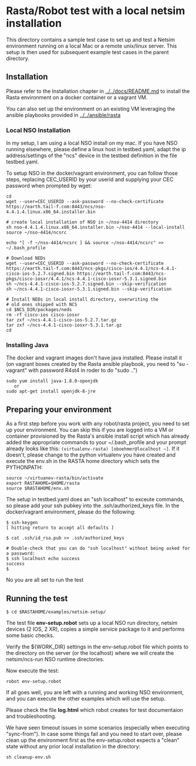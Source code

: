 # Rasta/Robot test with a local netsim installation

This directory contains a sample test case to set up and test a Netsim environment running on a local Mac or a remote unix/linux server. This setup is then used for subsequent example test cases in the parent directory.

## Installation


Please refer to the Installation chapter in [../../docs/README.md]() to install the Rasta environment on a docker container or a vagrant VM.

You can also set up the environment on an existing VM leveraging the ansible playbooks provided in [../../ansible/rasta]()

### Local NSO Installation

In my setup, I am using a local NSO install on my mac. If you have NSO running elsewhere, please define a linux host in testbed.yaml, adapt the ip address/settings of the "ncs" device in the testbed definition in the file testbed.yaml.

To setup NSO in the docker/vagrant environment, you can follow those steps, replacing CEC_USERID by your userid and supplying your CEC password when prompted by wget:

```
cd 
wget --user=CEC_USERID --ask-password --no-check-certificate https://earth.tail-f.com:8443/ncs/nso-4.4.1.4.linux.x86_64.installer.bin

# create local installation of NSO in ~/nso-4414 directory
sh nso-4.4.1.4.linux.x86_64.installer.bin ~/nso-4414 --local-install
source ~/nso-4414/ncsrc

echo "[ -f ~/nso-4414/ncsrc ] && source ~/nso-4414/ncsrc" >> ~/.bash_profile

# Download NEDs
wget --user=CEC_USERID --ask-password --no-check-certificate https://earth.tail-f.com:8443/ncs-pkgs/cisco-ios/4.4.1/ncs-4.4.1-cisco-ios-5.2.7.signed.bin https://earth.tail-f.com:8443/ncs-pkgs/cisco-iosxr/4.4.1/ncs-4.4.1-cisco-iosxr-5.3.1.signed.bin
sh ~/ncs-4.4.1-cisco-ios-5.2.7.signed.bin --skip-verification
sh ~/ncs-4.4.1-cisco-iosxr-5.3.1.signed.bin --skip-verification

# Install NEDs in local install directory, overwriting the
# old ones shipped with NCS
cd $NCS_DIR/packages/neds
rm -rf cisco-ios cisco-iosxr
tar zxf ~/ncs-4.4.1-cisco-ios-5.2.7.tar.gz
tar zxf ~/ncs-4.4.1-cisco-iosxr-5.3.1.tar.gz
cd
```

### Installing Java

The docker and vagrant images don't have java installed. Please install it (on vagrant boxes created by the Rasta ansible playbook, you need to "su - vagrant" with password R4st4 in roder to do "sudo ..")

```
sudo yum install java-1.8.0-openjdk
   or
sudo apt-get install openjdk-8-jre
```

## Preparing your environment

As a first step before you work with any robot/rasta project, you need to set up your environment. You can skip this if you are logged into a VM or container provisioned by the Rasta's ansible install script which has already added the appropriate commands to your ~/.bash_profile and your prompt already looks like this: ```(virtualenv-rasta) [oboehmer@localhost ~]```. If it doesn't, please change to the python virtualenv you have created and execute the env.sh in the RASTA home directory which sets the PYTHONPATH:

```
source ~/virtuanev-rasta/bin/activate
export RASTAHOME=$HOME/rasta
source $RASTAHOME/env.sh
```


The setup in testbed.yaml does an "ssh localhost" to exceute commands, so please add your ssh pubkey into the .ssh/authorized_keys file. In the docker/vagrant environment, please do the following:

```
$ ssh-keygen
[ hitting return to accept all defaults ]

$ cat .ssh/id_rsa.pub >> .ssh/authorized_keys

# Double-check that you can do "ssh localhost" without being asked for a password:
$ ssh localhost echo success
success
$

```
No you are all set to run the test

## Running the test


```
$ cd $RASTAHOME/examples/netsim-setup/

```

The test file **env-setup.robot** sets up a local NSO run directory, netsim devices (2 IOS, 2 XR), copies a simple service package to it and performs some basic checks. 



Verify the ${WORK_DIR} settings in the env-setup.robot file which points to the directory on the server (or the localhost) where we will create the netsim/ncs-run NSO runtime directories. 


Now execute the test:

```
robot env-setup.robot 
```

If all goes well, you are left with a running and working NSO environment, and you can execute the other examples which will use the setup.

Please check the file **log.html** which robot creates for test documentaion and troubleshooting.

We have seen timeout issues in some scenarios (especially when executing "sync-from"). 
In case some things fail and you need to start over, please clean up the environment first as the env-setup.robot expects a "clean" state without any prior local installation in the directory:

```
sh cleanup-env.sh
```



